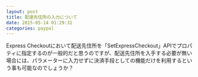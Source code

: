 ```yaml
---
layout: post
title: 配達先住所の入力について
date: 2015-05-14 01:29:31
categories: paypal
---
```

<!-- {% raw %} -->
<p>Express Checkoutにおいて配送先住所を「SetExpressCheckout」APIでプロパティに指定するのが一般的だと思うのですが、配送先住所を入手する必要が無い場合には、パラメーターに入力せずに決済手段としての機能だけを利用するという事も可能なのでしょうか？</p>
<!-- {% endraw %} -->

